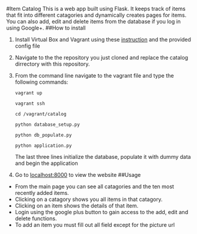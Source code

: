 #Item Catalog
This is a web app built using Flask. It keeps track of items that fit into different catagories and dynamically creates pages for items. You can also add, edit and delete items from the database if you log in using Google+.
##How to install
1. Install Virtual Box and Vagrant using these <a href = https://www.udacity.com/wiki/ud197/install-vagrant>instruction</a> and the provided config file
2. Navigate to the the repository you just cloned and replace the catalog dirrectory with this repository.
3. From the command line navigate to the vagrant file and type the following commands:

	```
	vagrant up

	vagrant ssh

	cd /vagrant/catalog

	python database_setup.py

	python db_populate.py

	python application.py
	```
	The last three lines initialize the database, populate it with dummy data and begin the application

4. Go to <a href="localhost:8000">localhost:8000</a> to view the website
##Usage
* From the main page you can see all catagories and the ten most recently added items.
* Clicking on a catagory shows you all items in that catagory.
* Clicking on an item shows the details of that item.
* Login using the google plus button to gain access to the add, edit and delete functions.
* To add an item you must fill out all field except for the picture url
